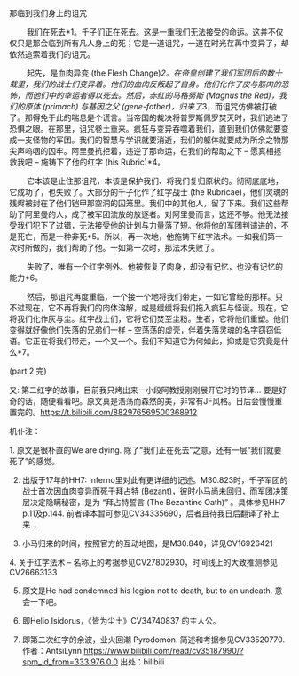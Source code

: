 那临到我们身上的诅咒

        我们在死去*1。千子们正在死去。这是一重我们无法接受的命运。这并不仅仅只是那会临到所有凡人身上的死；它是一道诅咒，一道在时光荏苒中变异了，却依然追索着我们的诅咒。

        起先，是血肉异变 (the Flesh Change)*2。在帝皇创建了我们军团后的数十载里，我们的战士们变异着。他们的血肉反叛起了自身。他们化作了皮与筋肉的恐怖，而他们中的幸运者得以死去。然后，赤红的马格努斯 (Magnus the Red)，我们的原体 (primach) 与基因之父 (gene-father)，归来了*3，而诅咒仿佛被打破了。那得免于此的喘息是个谎言。当帝国的裁决将普罗斯佩罗焚灭时，我们逃进了恐惧之眼。在那里，诅咒卷土重来。疯狂与变异吞噬着我们，直到我们仿佛就要变成一支怪物的军团。我们的智慧与学识就要消逝，我们的躯体就要成为所余之物那尖声呜咽的囚牢。阿里曼抗拒着，违逆了那命运，在我们的帮助之下 – 愿真相拯救我吧 – 施铸下了他的红字 (his Rubric)*4。

        它本该是止住那诅咒，本该是保护我们、将我们复归原状的。彻彻底底地，它成功了，也失败了。大部分的千子化作了红字战士 (the Rubricae)，他们灵魂的残烬被封在了他们铠甲那空洞的囚笼里。我们中的其他人，留了下来。我们这些帮助了阿里曼的人，成了被军团流放的放逐者。对阿里曼而言，这还不够。他无法接受我们犯下了过错，无法接受他的计划与力量落了短。他将他的军团判谴进的，不是死亡，而是一种非死*5。所以，再一次地，他施铸下红字法术。一如我们第一次时所做的，我们帮助了他。一如第一次时，那法术失败了。

        失败了，唯有一个红字例外。他被恢复了肉身，却没有记忆，也没有记忆的能力*6。

        然后，那诅咒再度重临，一个接一个地将我们带走，一如它曾经的那样。只不过现在，它不再将我们的肉体溶解，或是缓缓将我们拖入疯狂与怪诞。现在，它将我们化作灰与尘。红字战士们，它将它们焚至尘粉。生者，它将他们重塑。他们变得就好像他们失落的兄弟们一样 – 空荡荡的虚壳，伴着失落灵魂的名字窃窃低语。它正在将我们带走，一个又一个。我们不知道它为何如此，抑或是它究竟是什么*7。



(part 2 完)

又: 第二红字的故事，目前我只烤出来一小段阿教授刚刚展开它时的节译… 要是好奇的话，随便看看吧。原文真是浩荡而森然的美，非常有JF风格。日后会慢慢重置完的。https://t.bilibili.com/882976569500368912

机仆注：

1. 原文是很朴直的We are dying. 除了“我们正在死去”之意，还有一层“我们就要死了”的感觉。

2. 出版于17年的HH7: Inferno里对此有更详细的记述。M30.823时，千子军团的战士首次因血肉变异而死于拜占特 (Bezant)，彼时小马尚未回归，而军团决策层决定隐瞒秘密，是为 “拜占特誓言 (The Bezantine Oath)” 。具体参见HH7 p.11及p.144. 前者译本暂可参见CV34335690，后者且待我日后翻译了补上来…

3. 小马归来的时间，按照官方的互动地图，是M30.840，详见CV16926421

4. 关于红字法术 – 名称上的考据参见CV27802930，时间线上的大致推测参见CV26663133

5. 原文是He had condemned his legion not to death, but to an undeath. 意会一下吧。

6. 即Helio Isidorus，《皆为尘土》CV34740837 的主人公。

7. 即第二次红字的余波，业火回潮 Pyrodomon. 简述和考据参见CV33520770.  作者：AntsiLynn https://www.bilibili.com/read/cv35187990/?spm_id_from=333.976.0.0 出处：bilibili
